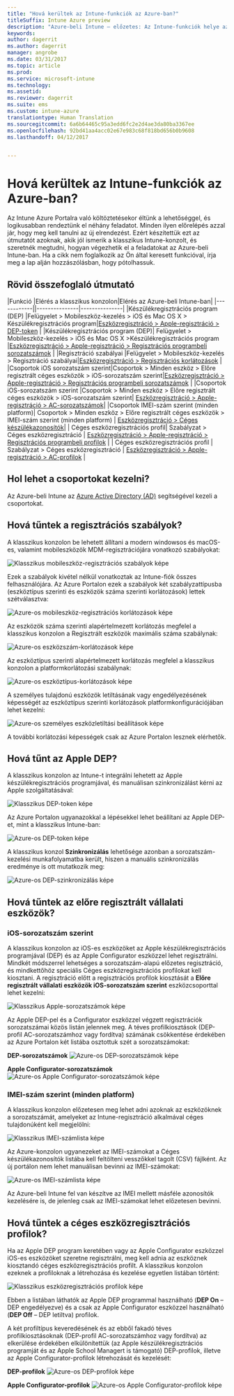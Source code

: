```yaml
---
title: "Hová kerültek az Intune-funkciók az Azure-ban?"
titleSuffix: Intune Azure preview
description: "Azure-beli Intune – előzetes: Az Intune-funkciók helye az Azure-konzolon."
keywords: 
author: dagerrit
ms.author: dagerrit
manager: angrobe
ms.date: 03/31/2017
ms.topic: article
ms.prod: 
ms.service: microsoft-intune
ms.technology: 
ms.assetid: 
ms.reviewer: dagerrit
ms.suite: ems
ms.custom: intune-azure
translationtype: Human Translation
ms.sourcegitcommit: 6a6b64465c95a3edd6fc2e2d4ae3da80ba3367ee
ms.openlocfilehash: 92bd41aa4acc02e67e983c68f818bd656b0b9608
ms.lasthandoff: 04/12/2017


---
```

# <a name="where-did-my-intune-feature-go-in-azure"></a>Hová kerültek az Intune-funkciók az Azure-ban?
Az Intune Azure Portalra való költöztetésekor éltünk a lehetőséggel, és logikusabban rendeztünk el néhány feladatot. Minden ilyen előrelépés azzal jár, hogy meg kell tanulni az új elrendezést. Ezért készítettük ezt az útmutatót azoknak, akik jól ismerik a klasszikus Intune-konzolt, és szeretnék megtudni, hogyan végezhetik el a feladatokat az Azure-beli Intune-ban. Ha a cikk nem foglalkozik az Ön által keresett funkcióval, írja meg a lap alján hozzászólásban, hogy pótolhassuk.
## <a name="quick-reference-guide"></a>Rövid összefoglaló útmutató
|Funkció |Elérés a klasszikus konzolon|Elérés az Azure-beli Intune-ban| |------------||---------------|---------------|
|Készülékregisztrációs program (DEP) |Felügyelet > Mobileszköz-kezelés > iOS és Mac OS X > Készülékregisztrációs program|[Eszközregisztráció > Apple-regisztráció > DEP-token](#where-did-apple-dep-go) |
|Készülékregisztrációs program (DEP)| Felügyelet > Mobileszköz-kezelés > iOS és Mac OS X >Készülékregisztrációs program |[Eszközregisztráció > Apple-regisztráció > Regisztrációs programbeli sorozatszámok](#where-did-apple-dep-go) |
|Regisztráció szabályai |Felügyelet > Mobileszköz-kezelés > Regisztráció szabályai|[Eszközregisztráció > Regisztrációs korlátozások](#where-did-enrollment-rules-go) |
|Csoportok iOS sorozatszám szerint|Csoportok > Minden eszköz > Előre regisztrált céges eszközök > iOS-sorozatszám szerint|[Eszközregisztráció > Apple-regisztráció > Regisztrációs programbeli sorozatszámok](#where-did-corporate-pre-enrolled-devices-go) |
|Csoportok iOS-sorozatszám szerint |Csoportok > Minden eszköz > Előre regisztrált céges eszközök > iOS-sorozatszám szerint| [Eszközregisztráció > Apple-regisztráció > AC-sorozatszámok](#where-did-corporate-pre-enrolled-devices-go)|
|Csoportok IMEI-szám szerint (minden platform)| Csoportok > Minden eszköz > Előre regisztrált céges eszközök > IMEI-szám szerint (minden platform) | [Eszközregisztráció > Céges készülékazonosítók](#by-imei-all-platforms)|
| Céges eszközregisztrációs profil| Szabályzat > Céges eszközregisztráció | [Eszközregisztráció > Apple-regisztráció > Regisztrációs programbeli profilok](#where-did-corporate-pre-enrolled-devices-go) |
| Céges eszközregisztrációs profil | Szabályzat > Céges eszközregisztráció | [Eszközregisztráció > Apple-regisztráció > AC-profilok](#where-did-corporate-pre-enrolled-devices-go) |


## <a name="where-do-i-manage-groups"></a>Hol lehet a csoportokat kezelni?
Az Azure-beli Intune az [Azure Active Directory (AD)](https://docs.microsoft.com/azure/active-directory/active-directory-groups-create-azure-portal) segítségével kezeli a csoportokat.

## <a name="where-did-enrollment-rules-go"></a>Hová tűntek a regisztrációs szabályok?
A klasszikus konzolon be lehetett állítani a modern windowsos és macOS-es, valamint mobileszközök MDM-regisztrációjára vonatkozó szabályokat:

![Klasszikus mobileszköz-regisztrációs szabályok képe](./media/ui-changes/01-classic-rules.png)

Ezek a szabályok kivétel nélkül vonatkoztak az Intune-fiók összes felhasználójára. Az Azure Portalon ezek a szabályok két szabályzattípusba (eszköztípus szerinti és eszközök száma szerinti korlátozások) lettek szétválasztva:

![Azure-os mobileszköz-regisztrációs korlátozások képe](./media/ui-changes/02-azure-enroll-restrictions.png)

Az eszközök száma szerinti alapértelmezett korlátozás megfelel a klasszikus konzolon a Regisztrált eszközök maximális száma szabálynak:

![Azure-os eszközszám-korlátozások képe](./media/ui-changes/03-azure-device-limit.png)

Az eszköztípus szerinti alapértelmezett korlátozás megfelel a klasszikus konzolon a platformkorlátozási szabálynak:

![Azure-os eszköztípus-korlátozások képe](./media/ui-changes/04-azure-platform-restrictions.png)

A személyes tulajdonú eszközök letiltásának vagy engedélyezésének képességét az eszköztípus szerinti korlátozások platformkonfigurációjában lehet kezelni:

![Azure-os személyes eszközletiltási beállítások képe](./media/ui-changes/05-azure-personal-block.png)

A további korlátozási képességek csak az Azure Portalon lesznek elérhetők.

## <a name="where-did-apple-dep-go"></a>Hová tűnt az Apple DEP?
A klasszikus konzolon az Intune-t integrálni lehetett az Apple készülékregisztrációs programjával, és manuálisan szinkronizálást kérni az Apple szolgáltatásával:

![Klasszikus DEP-token képe](./media/ui-changes/06-classic-dep-token.png)

Az Azure Portalon ugyanazokkal a lépésekkel lehet beállítani az Apple DEP-et, mint a klasszikus Intune-ban:

![Azure-os DEP-token képe](./media/ui-changes/07-azure-dep-token.png)

A klasszikus konzol **Szinkronizálás** lehetősége azonban a sorozatszám-kezelési munkafolyamatba került, hiszen a manuális szinkronizálás eredménye is ott mutatkozik meg:

![Azure-os DEP-szinkronizálás képe](./media/ui-changes/08-azure-dep-sync.png)

## <a name="where-did-corporate-pre-enrolled-devices-go"></a>Hová tűntek az előre regisztrált vállalati eszközök?
### <a name="by-ios-serial-number"></a>iOS-sorozatszám szerint
A klasszikus konzolon az iOS-es eszközöket az Apple készülékregisztrációs programjával (DEP) és az Apple Configurator eszközzel lehet regisztrálni. Mindkét módszerrel lehetséges a sorozatszám-alapú előzetes regisztráció, és mindkettőhöz speciális Céges eszközregisztrációs profilokat kell kiosztani. A regisztráció előtt a regisztrációs profilok kiosztását a **Előre regisztrált vállalati eszközök iOS-sorozatszám szerint** eszközcsoporttal lehet kezelni:

![Klasszikus Apple-sorozatszámok képe](./media/ui-changes/09-classic-apple-serials.png)

Az Apple DEP-pel és a Configurator eszközzel végzett regisztrációk sorozatszámai közös listán jelennek meg. A téves profilkiosztások (DEP-profil AC-sorozatszámhoz vagy fordítva) számának csökkentése érdekében az Azure Portalon két listába osztottuk szét a sorozatszámokat:

**DEP-sorozatszámok**
![Azure-os DEP-sorozatszámok képe](./media/ui-changes/10-azure-dep-serials.png)

**Apple Configurator-sorozatszámok**
![Azure-os Apple Configurator-sorozatszámok képe](./media/ui-changes/11-azure-ac-serials.png)

### <a name="by-imei-all-platforms"></a>IMEI-szám szerint (minden platform)

A klasszikus konzolon előzetesen meg lehet adni azoknak az eszközöknek a sorozatszámát, amelyeket az Intune-regisztráció alkalmával céges tulajdonúként kell megjelölni:

![Klasszikus IMEI-számlista képe](./media/ui-changes/12-classic-corp-imei.png)

Az Azure-konzolon ugyanezeket az IMEI-számokat a Céges készülékazonosítók listába kell feltölteni vesszőkkel tagolt (CSV) fájlként. Az új portálon nem lehet manuálisan bevinni az IMEI-számokat:

![Azure-os IMEI-számlista képe](./media/ui-changes/13-azure-corp-imei.png)

Az Azure-beli Intune fel van készítve az IMEI mellett másféle azonosítók kezelésére is, de jelenleg csak az IMEI-számokat lehet előzetesen bevinni.

## <a name="where-did-corporate-device-enrollment-profiles-go"></a>Hová tűntek a céges eszközregisztrációs profilok?
Ha az Apple DEP program keretében vagy az Apple Configurator eszközzel iOS-es eszközöket szeretne regisztrálni, meg kell adnia az eszköznek kiosztandó céges eszközregisztrációs profilt. A klasszikus konzolon ezeknek a profiloknak a létrehozása és kezelése egyetlen listában történt:

![Klasszikus eszközregisztrációs profilok képe](./media/ui-changes/14-classic-corp-profiles.png)

Ebben a listában láthatók az Apple DEP programmal használható (**DEP On** – DEP engedélyezve) és a csak az Apple Configurator eszközzel használható (**DEP Off** – DEP letiltva) profilok.

A két profiltípus keveredésének és az ebből fakadó téves profilkiosztásoknak (DEP-profil AC-sorozatszámhoz vagy fordítva) az elkerülése érdekében elkülönítettük (az Apple készülékregisztrációs programját és az Apple School Managert is támogató) DEP-profilok, illetve az Apple Configurator-profilok létrehozását és kezelését:

**DEP-profilok**
![Azure-os DEP-profilok képe](./media/ui-changes/15-azure-dep-profiles.png)

**Apple Configurator-profilok**
![Azure-os Apple Configurator-profilok képe](./media/ui-changes/16-azure-ac-profiles.png)

